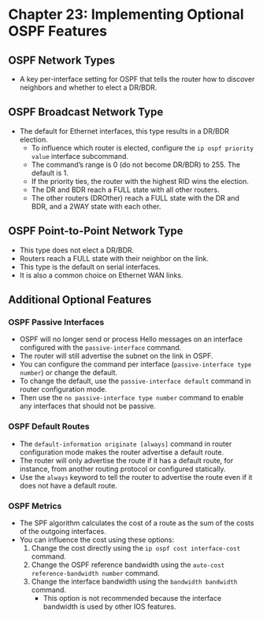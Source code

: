 # Chapter 23: Implementing Optional OSPF Features

## OSPF Network Types

*   A key per-interface setting for OSPF that tells the router how to discover neighbors and whether to elect a DR/BDR.

## OSPF Broadcast Network Type

*   The default for Ethernet interfaces, this type results in a DR/BDR election.
    *   To influence which router is elected, configure the `ip ospf priority value` interface subcommand.
    *   The command’s range is 0 (do not become DR/BDR) to 255. The default is 1.
    *   If the priority ties, the router with the highest RID wins the election.
    *   The DR and BDR reach a FULL state with all other routers.
    *   The other routers (DROther) reach a FULL state with the DR and BDR, and a 2WAY state with each other.

## OSPF Point-to-Point Network Type

*   This type does not elect a DR/BDR.
*   Routers reach a FULL state with their neighbor on the link.
*   This type is the default on serial interfaces.
*   It is also a common choice on Ethernet WAN links.

## Additional Optional Features

### OSPF Passive Interfaces

*   OSPF will no longer send or process Hello messages on an interface configured with the `passive-interface` command.
*   The router will still advertise the subnet on the link in OSPF.
*   You can configure the command per interface (`passive-interface type number`) or change the default.
*   To change the default, use the `passive-interface default` command in router configuration mode.
*   Then use the `no passive-interface type number` command to enable any interfaces that should not be passive.

### OSPF Default Routes

*   The `default-information originate [always]` command in router configuration mode makes the router advertise a default route.
*   The router will only advertise the route if it has a default route, for instance, from another routing protocol or configured statically.
*   Use the `always` keyword to tell the router to advertise the route even if it does not have a default route.

### OSPF Metrics

*   The SPF algorithm calculates the cost of a route as the sum of the costs of the outgoing interfaces.
*   You can influence the cost using these options:
    1.  Change the cost directly using the `ip ospf cost interface-cost` command.
    2.  Change the OSPF reference bandwidth using the `auto-cost reference-bandwidth number` command.
    3.  Change the interface bandwidth using the `bandwidth bandwidth` command.
        *   This option is not recommended because the interface bandwidth is used by other IOS features.